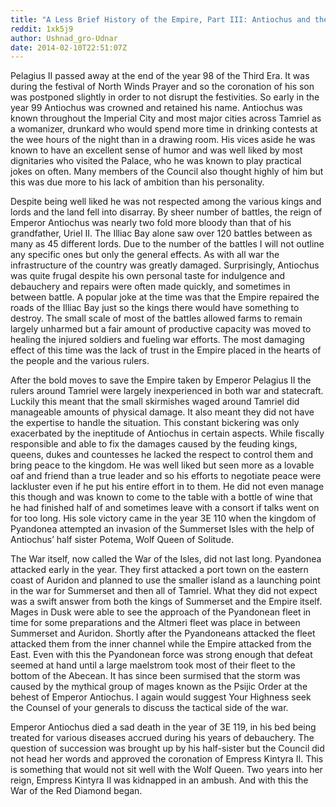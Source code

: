 ```yaml
---
title: "A Less Brief History of the Empire, Part III: Antiochus and the War of the Isles"
reddit: 1xk5j9
author: Ushnad_gro-Udnar
date: 2014-02-10T22:51:07Z
---
```


Pelagius II passed away at the end of the year 98 of the Third Era. It was during the festival of North Winds Prayer and so the coronation of his son was postponed slightly in order to not disrupt the festivities. So early in the year 99 Antiochus was crowned and retained his name. Antiochus was known throughout the Imperial City and most major cities across Tamriel as a womanizer, drunkard who would spend more time in drinking contests at the wee hours of the night than in a drawing room. His vices aside he was known to have an excellent sense of humor and was well liked by most dignitaries who visited the Palace, who he was known to play practical jokes on often. Many members of the Council also thought highly of him but this was due more to his lack of ambition than his personality. 

Despite being well liked he was not respected among the various kings and lords and the land fell into disarray. By sheer number of battles, the reign of Emperor Antiochus was nearly two fold more bloody than that of his grandfather, Uriel II. The Illiac Bay alone saw over 120 battles between as many as 45 different lords. Due to the number of the battles I will not outline any specific ones but only the general effects. As with all war the infrastructure of the country was greatly damaged. Surprisingly, Antiochus was quite frugal despite his own personal taste for indulgence and debauchery and repairs were often made quickly, and sometimes in between battle. A popular joke at the time was that the Empire repaired the roads of the Illiac Bay just so the kings there would have something to destroy. The small scale of most of the battles allowed farms to remain largely unharmed but a fair amount of productive capacity was moved to healing the injured soldiers and fueling war efforts. The most damaging effect of this time was the lack of trust in the Empire placed in the hearts of the people and the various rulers. 

After the bold moves to save the Empire taken by Emperor Pelagius II the rulers around Tamriel were largely inexperienced in both war and statecraft. Luckily this meant that the small skirmishes waged around Tamriel did manageable amounts of physical damage. It also meant they did not have the expertise to handle the situation. This constant bickering was only exacerbated by the ineptitude of Antiochus in certain aspects. While fiscally responsible and able to fix the damages caused by the feuding kings, queens, dukes and countesses he lacked the respect to control them and bring peace to the kingdom. He was well liked but seen more as a lovable oaf and friend than a true leader and so his efforts to negotiate peace were lackluster even if he put his entire effort in to them. He did not even manage this though and was known to come to the table with a bottle of wine that he had finished half of and sometimes leave with a consort if talks went on for too long. His sole victory came in the year 3E 110 when the kingdom of Pyandonea attempted an invasion of the Summerset Isles with the help of Antiochus’ half sister Potema, Wolf Queen of Solitude. 

The War itself, now called the War of the Isles, did not last long. Pyandonea attacked early in the year. They first attacked a port town on the eastern coast of Auridon and planned to use the smaller island as a launching point in the war for Summerset and then all of Tamriel. What they did not expect was a swift answer from both the kings of Summerset and the Empire itself. Mages in Dusk were able to see the approach of the Pyandonean fleet in time for some preparations and the Altmeri fleet was place in between Summerset and Auridon. Shortly after the Pyandoneans attacked the fleet attacked them from the inner channel while the Empire attacked from the East. Even with this the Pyandonean force was strong enough that defeat seemed at hand until a large maelstrom took most of their fleet to the bottom of the Abecean. It has since been surmised that the storm was caused by the mythical group of mages known as the Psijic Order at the behest of Emperor Antiochus. I again would suggest Your Highness seek the Counsel of your generals to discuss the tactical side of the war.

Emperor Antiochus died a sad death in the year of 3E 119, in his bed being treated for various diseases accrued during his years of debauchery. The question of succession was brought up by his half-sister but the Council did not head her words and approved the coronation of Empress Kintyra II. This is something that would not sit well with the Wolf Queen. Two years into her reign, Empress Kintyra II was kidnapped in an ambush. And with this the War of the Red Diamond began.

